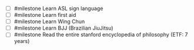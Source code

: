 - [ ] #milestone Learn ASL sign language
- [ ] #milestone Learn first aid
- [ ] #milestone Learn Wing Chun
- [ ] #milestone Learn BJJ (Brazilian JiuJitsu)
- [ ] #milestone Read the entire stanford encyclopedia of philosophy (ETF: 7 years)